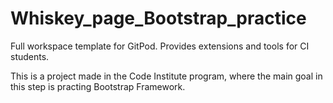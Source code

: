# Whiskey_page_Bootstrap_practice
Full workspace template for GitPod. Provides extensions and tools for CI students.

This is a project made in the Code Institute program, where the main goal in this
step is practing Bootstrap Framework.

